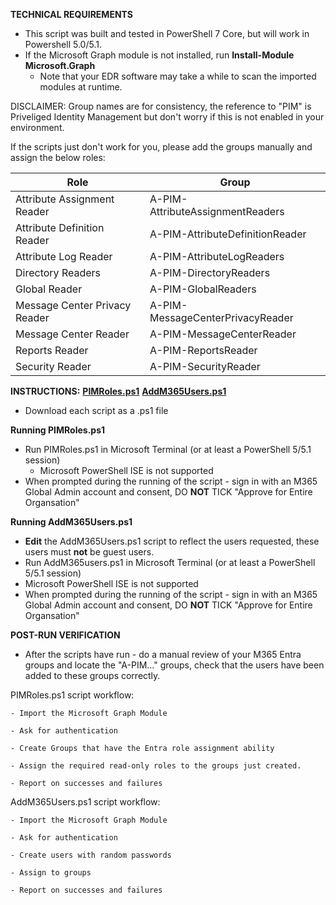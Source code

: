 **TECHNICAL REQUIREMENTS**

- This script was built and tested in PowerShell 7 Core, but will work in Powershell 5.0/5.1.
- If the Microsoft Graph module is not installed, run **Install-Module Microsoft.Graph**
  - Note that your EDR software may take a while to scan the imported modules at runtime.

DISCLAIMER:
Group names are for consistency, the reference to "PIM" is Priveliged Identity Management but don't worry if this is not enabled in your environment.

If the scripts just don't work for you, please add the groups manually and assign the below roles:

Role | Group
--- | ---
| Attribute Assignment Reader | A-PIM-AttributeAssignmentReaders
| Attribute Definition Reader | A-PIM-AttributeDefinitionReader
| Attribute Log Reader | A-PIM-AttributeLogReaders
| Directory Readers | A-PIM-DirectoryReaders
| Global Reader | A-PIM-GlobalReaders
| Message Center Privacy Reader | A-PIM-MessageCenterPrivacyReader
| Message Center Reader | A-PIM-MessageCenterReader
Reports Reader | A-PIM-ReportsReader
| Security Reader | A-PIM-SecurityReader

**INSTRUCTIONS:**
[**PIMRoles.ps1**](https://github.com/365Security/365Security/raw/refs/heads/main/PIMRoles.ps1)
[**AddM365Users.ps1**](https://github.com/365Security/365Security/raw/refs/heads/main/AddM365Users.ps1)
- Download each script as a .ps1 file

**Running PIMRoles.ps1**
- Run PIMRoles.ps1 in Microsoft Terminal (or at least a PowerShell 5/5.1 session)
  - Microsoft PowerShell ISE is not supported
 - When prompted during the running of the script - sign in with an M365 Global Admin account and consent, DO **NOT** TICK "Approve for Entire Organsation"

**Running AddM365Users.ps1**
- **Edit** the AddM365Users.ps1 script to reflect the users requested, these users must **not** be guest users.
- Run AddM365users.ps1 in Microsoft Terminal (or at least a PowerShell 5/5.1 session)
 - Microsoft PowerShell ISE is not supported
- When prompted during the running of the script - sign in with an M365 Global Admin account and consent, DO **NOT** TICK "Approve for Entire Organsation"

**POST-RUN VERIFICATION**
- After the scripts have run - do a manual review of your M365 Entra groups and locate the "A-PIM..." groups, check that the users have been added to these groups correctly.

  

PIMRoles.ps1 script workflow:

    - Import the Microsoft Graph Module
    
    - Ask for authentication
    
    - Create Groups that have the Entra role assignment ability
    
    - Assign the required read-only roles to the groups just created.
    
    - Report on successes and failures

AddM365Users.ps1 script workflow:

    - Import the Microsoft Graph Module
    
    - Ask for authentication
    
    - Create users with random passwords
    
    - Assign to groups
    
    - Report on successes and failures
